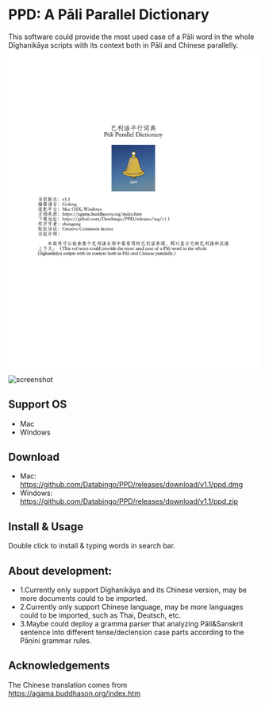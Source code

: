# PPD: A Pāli Parallel Dictionary
This software could provide the most used case of a Pāli word in the whole Dīghanikāya scripts with its context both in Pāli and Chinese parallelly.
![introduction](ppd_intro.png)
![screenshot](ppd.gif)

## Support OS
- Mac
- Windows

## Download
- Mac: https://github.com/Databingo/PPD/releases/download/v1.1/ppd.dmg
- Windows: https://github.com/Databingo/PPD/releases/download/v1.1/ppd.zip


## Install & Usage
Double click to install & typing words in search bar.

## About development:
- 1.Currently only support Dīghanikāya and its Chinese version, may be more documents could to be imported.
- 2.Currently only support Chinese language, may be more languages could to be imported, such as Thai, Deutsch, etc.
- 3.Maybe could deploy a gramma parser that analyzing Pāli&Sanskrit sentence into different tense/declension case parts according to the Pāṇini grammar rules.


## Acknowledgements
The Chinese translation comes from https://agama.buddhason.org/index.htm

